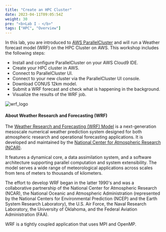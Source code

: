 ```yaml
---
title: "Create an HPC Cluster"
date: 2023-04-11T09:05:54Z
weight: 30
pre: "<b>Lab I ⁃ </b>"
tags: ["HPC", "Overview"]
---
```

In this lab, you are introduced to [AWS ParallelCluster](https://aws.amazon.com/hpc/parallelcluster/) and will run a Weather forecast model (WRF) on the HPC Cluster on AWS. This workshop includes the following steps:

- Install and configure ParallelCluster on your AWS Cloud9 IDE.
- Create your HPC cluster in AWS.
- Connect to ParallelCluster UI.
- Connect to your new cluster via the ParallelCluster UI console.
- Download CONUS 12km model.
- Submit a WRF forecast and check what is happening in the background.
- Visualize the results of the WRF job.

![wrf_logo](/images/hpc-aws-parallelcluster-workshop/WRF-Logo.jpg)

#### About Weather Research and Forecasting (WRF)
The [Weather Research and Forecasting (WRF) Model](https://ncar.ucar.edu/what-we-offer/models/weather-research-and-forecasting-model-wrf) is a next-generation mesoscale numerical weather prediction system designed for both atmospheric research and operational forecasting applications. It is developed and maintained by the [National Center for Atmospheric Research (NCAR)](https://ncar.ucar.edu/what-we-offer/models/weather-research-and-forecasting-model-wrf).

It features a dynamical core, a data assimilation system, and a software architecture supporting parallel computation and system extensibility. The model serves a wide range of meteorological applications across scales from tens of meters to thousands of kilometers.

The effort to develop WRF began in the latter 1990's and was a collaborative partnership of the National Center for Atmospheric Research (NCAR), the National Oceanic and Atmospheric Administration (represented by the National Centers for Environmental Prediction (NCEP) and the Earth System Research Laboratory), the U.S. Air Force, the Naval Research Laboratory, the University of Oklahoma, and the Federal Aviation Administration (FAA).

WRF is a tightly coupled application that uses MPI and OpenMP.